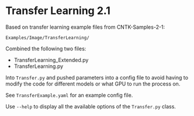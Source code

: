 # Transfer Learning 2.1

Based on transfer learning example files from CNTK-Samples-2-1:

```
Examples/Image/TransferLearning/
```

Combined the following two files:

* TransferLearning_Extended.py
* TransferLearning.py

Into `Transfer.py` and pushed parameters into a config file
to avoid having to modify the code for different models or what
GPU to run the process on.

See `TransferExample.yaml` for an example config file.

Use `--help` to display all the available options of the `Transfer.py`
class.
